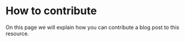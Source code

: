 # How to contribute

On this page we will explain how you can contribute a blog post to this resource.

